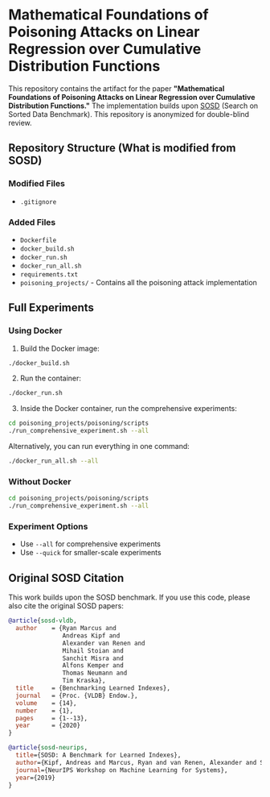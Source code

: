 # Mathematical Foundations of Poisoning Attacks on Linear Regression over Cumulative Distribution Functions

This repository contains the artifact for the paper **"Mathematical Foundations of Poisoning Attacks on Linear Regression over Cumulative Distribution Functions."** The implementation builds upon [SOSD](https://github.com/learnedsystems/SOSD) (Search on Sorted Data Benchmark).
This repository is anonymized for double-blind review.

## Repository Structure (What is modified from SOSD)

### Modified Files
- `.gitignore`

### Added Files
- `Dockerfile`
- `docker_build.sh`
- `docker_run.sh`
- `docker_run_all.sh`
- `requirements.txt`
- `poisoning_projects/`  -  Contains all the poisoning attack implementation

## Full Experiments

### Using Docker

1. Build the Docker image:
```bash
./docker_build.sh
```

2. Run the container:
```bash
./docker_run.sh
```

3. Inside the Docker container, run the comprehensive experiments:
```bash
cd poisoning_projects/poisoning/scripts
./run_comprehensive_experiment.sh --all
```

Alternatively, you can run everything in one command:
```bash
./docker_run_all.sh --all
```

### Without Docker

```bash
cd poisoning_projects/poisoning/scripts
./run_comprehensive_experiment.sh --all
```

### Experiment Options

- Use `--all` for comprehensive experiments
- Use `--quick` for smaller-scale experiments

## Original SOSD Citation

This work builds upon the SOSD benchmark. If you use this code, please also cite the original SOSD papers:

```bibtex
@article{sosd-vldb,
  author    = {Ryan Marcus and
               Andreas Kipf and
               Alexander van Renen and
               Mihail Stoian and
               Sanchit Misra and
               Alfons Kemper and
               Thomas Neumann and
               Tim Kraska},
  title     = {Benchmarking Learned Indexes},
  journal   = {Proc. {VLDB} Endow.},
  volume    = {14},
  number    = {1},
  pages     = {1--13},
  year      = {2020}
}

@article{sosd-neurips,
  title={SOSD: A Benchmark for Learned Indexes},
  author={Kipf, Andreas and Marcus, Ryan and van Renen, Alexander and Stoian, Mihail and Kemper, Alfons and Kraska, Tim and Neumann, Thomas},
  journal={NeurIPS Workshop on Machine Learning for Systems},
  year={2019}
}
```
